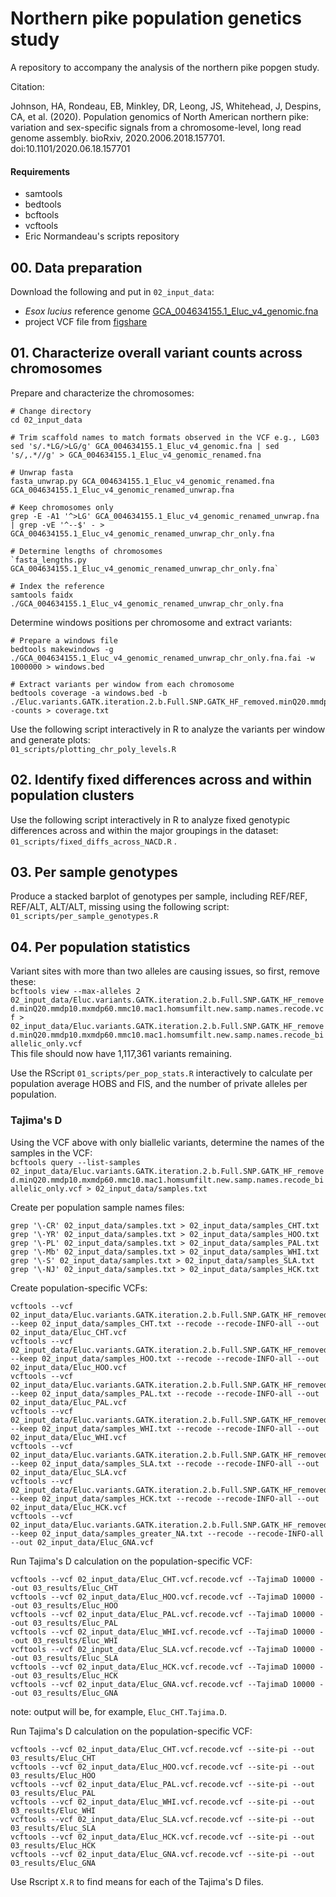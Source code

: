 # Northern pike population genetics study
A repository to accompany the analysis of the northern pike popgen study.     

Citation:     

Johnson, HA, Rondeau, EB, Minkley, DR, Leong, JS, Whitehead, J, Despins, CA, et al. (2020). Population genomics of North American northern pike: variation and sex-specific signals from a chromosome-level, long read genome assembly. bioRxiv, 2020.2006.2018.157701. doi:10.1101/2020.06.18.157701


#### Requirements ####
- samtools     
- bedtools     
- bcftools
- vcftools
- Eric Normandeau's scripts repository

## 00. Data preparation
Download the following and put in `02_input_data`:       
- _Esox lucius_ reference genome [GCA_004634155.1_Eluc_v4_genomic.fna](https://www.ncbi.nlm.nih.gov/datasets/genome/GCF_004634155.1://www.ncbi.nlm.nih.gov/datasets/genome/GCF_004634155.1/)       
- project VCF file from [figshare](https://doi.org/10.6084/m9.figshare.25230146 )     
 

## 01. Characterize overall variant counts across chromosomes
Prepare and characterize the chromosomes:     
```
# Change directory
cd 02_input_data

# Trim scaffold names to match formats observed in the VCF e.g., LG03    
sed 's/.*LG/>LG/g' GCA_004634155.1_Eluc_v4_genomic.fna | sed 's/,.*//g' > GCA_004634155.1_Eluc_v4_genomic_renamed.fna    

# Unwrap fasta
fasta_unwrap.py GCA_004634155.1_Eluc_v4_genomic_renamed.fna GCA_004634155.1_Eluc_v4_genomic_renamed_unwrap.fna

# Keep chromosomes only
grep -E -A1 '^>LG' GCA_004634155.1_Eluc_v4_genomic_renamed_unwrap.fna | grep -vE '^--$' - > GCA_004634155.1_Eluc_v4_genomic_renamed_unwrap_chr_only.fna  

# Determine lengths of chromosomes
`fasta_lengths.py GCA_004634155.1_Eluc_v4_genomic_renamed_unwrap_chr_only.fna`    

# Index the reference
samtools faidx ./GCA_004634155.1_Eluc_v4_genomic_renamed_unwrap_chr_only.fna 

```

Determine windows positions per chromosome and extract variants:      
```
# Prepare a windows file      
bedtools makewindows -g ./GCA_004634155.1_Eluc_v4_genomic_renamed_unwrap_chr_only.fna.fai -w 1000000 > windows.bed

# Extract variants per window from each chromosome
bedtools coverage -a windows.bed -b ./Eluc.variants.GATK.iteration.2.b.Full.SNP.GATK_HF_removed.minQ20.mmdp10.mxmdp60.mmc10.mac1.homsumfilt.new.samp.names.recode.vcf -counts > coverage.txt    
```

Use the following script interactively in R to analyze the variants per window and generate plots:      
`01_scripts/plotting_chr_poly_levels.R`    


## 02. Identify fixed differences across and within population clusters ##
Use the following script interactively in R to analyze fixed genotypic differences across and within the major groupings in the dataset:     
`01_scripts/fixed_diffs_across_NACD.R` .    


## 03. Per sample genotypes
Produce a stacked barplot of genotypes per sample, including REF/REF, REF/ALT, ALT/ALT, missing using the following script:      
`01_scripts/per_sample_genotypes.R`      


## 04. Per population statistics
Variant sites with more than two alleles are causing issues, so first, remove these:     
`bcftools view --max-alleles 2 02_input_data/Eluc.variants.GATK.iteration.2.b.Full.SNP.GATK_HF_removed.minQ20.mmdp10.mxmdp60.mmc10.mac1.homsumfilt.new.samp.names.recode.vcf > 02_input_data/Eluc.variants.GATK.iteration.2.b.Full.SNP.GATK_HF_removed.minQ20.mmdp10.mxmdp60.mmc10.mac1.homsumfilt.new.samp.names.recode_biallelic_only.vcf`        
This file should now have 1,117,361 variants remaining.     

Use the RScript `01_scripts/per_pop_stats.R` interactively to calculate per population average HOBS and FIS, and the number of private alleles per population.      


### Tajima's D ###
Using the VCF above with only biallelic variants, determine the names of the samples in the VCF:     
`bcftools query --list-samples 02_input_data/Eluc.variants.GATK.iteration.2.b.Full.SNP.GATK_HF_removed.minQ20.mmdp10.mxmdp60.mmc10.mac1.homsumfilt.new.samp.names.recode_biallelic_only.vcf > 02_input_data/samples.txt`     

Create per population sample names files:     
```
grep '\-CR' 02_input_data/samples.txt > 02_input_data/samples_CHT.txt
grep '\-YR' 02_input_data/samples.txt > 02_input_data/samples_HOO.txt
grep '\-PL' 02_input_data/samples.txt > 02_input_data/samples_PAL.txt
grep '\-Mb' 02_input_data/samples.txt > 02_input_data/samples_WHI.txt
grep '\-S' 02_input_data/samples.txt > 02_input_data/samples_SLA.txt
grep '\-NJ' 02_input_data/samples.txt > 02_input_data/samples_HCK.txt
```

Create population-specific VCFs:     
```
vcftools --vcf 02_input_data/Eluc.variants.GATK.iteration.2.b.Full.SNP.GATK_HF_removed.minQ20.mmdp10.mxmdp60.mmc10.mac1.homsumfilt.new.samp.names.recode_biallelic_only.vcf --keep 02_input_data/samples_CHT.txt --recode --recode-INFO-all --out 02_input_data/Eluc_CHT.vcf
vcftools --vcf 02_input_data/Eluc.variants.GATK.iteration.2.b.Full.SNP.GATK_HF_removed.minQ20.mmdp10.mxmdp60.mmc10.mac1.homsumfilt.new.samp.names.recode_biallelic_only.vcf --keep 02_input_data/samples_HOO.txt --recode --recode-INFO-all --out 02_input_data/Eluc_HOO.vcf
vcftools --vcf 02_input_data/Eluc.variants.GATK.iteration.2.b.Full.SNP.GATK_HF_removed.minQ20.mmdp10.mxmdp60.mmc10.mac1.homsumfilt.new.samp.names.recode_biallelic_only.vcf --keep 02_input_data/samples_PAL.txt --recode --recode-INFO-all --out 02_input_data/Eluc_PAL.vcf
vcftools --vcf 02_input_data/Eluc.variants.GATK.iteration.2.b.Full.SNP.GATK_HF_removed.minQ20.mmdp10.mxmdp60.mmc10.mac1.homsumfilt.new.samp.names.recode_biallelic_only.vcf --keep 02_input_data/samples_WHI.txt --recode --recode-INFO-all --out 02_input_data/Eluc_WHI.vcf
vcftools --vcf 02_input_data/Eluc.variants.GATK.iteration.2.b.Full.SNP.GATK_HF_removed.minQ20.mmdp10.mxmdp60.mmc10.mac1.homsumfilt.new.samp.names.recode_biallelic_only.vcf --keep 02_input_data/samples_SLA.txt --recode --recode-INFO-all --out 02_input_data/Eluc_SLA.vcf
vcftools --vcf 02_input_data/Eluc.variants.GATK.iteration.2.b.Full.SNP.GATK_HF_removed.minQ20.mmdp10.mxmdp60.mmc10.mac1.homsumfilt.new.samp.names.recode_biallelic_only.vcf --keep 02_input_data/samples_HCK.txt --recode --recode-INFO-all --out 02_input_data/Eluc_HCK.vcf
vcftools --vcf 02_input_data/Eluc.variants.GATK.iteration.2.b.Full.SNP.GATK_HF_removed.minQ20.mmdp10.mxmdp60.mmc10.mac1.homsumfilt.new.samp.names.recode_biallelic_only.vcf --keep 02_input_data/samples_greater_NA.txt --recode --recode-INFO-all --out 02_input_data/Eluc_GNA.vcf

```

Run Tajima's D calculation on the population-specific VCF:     
```
vcftools --vcf 02_input_data/Eluc_CHT.vcf.recode.vcf --TajimaD 10000 --out 03_results/Eluc_CHT
vcftools --vcf 02_input_data/Eluc_HOO.vcf.recode.vcf --TajimaD 10000 --out 03_results/Eluc_HOO
vcftools --vcf 02_input_data/Eluc_PAL.vcf.recode.vcf --TajimaD 10000 --out 03_results/Eluc_PAL
vcftools --vcf 02_input_data/Eluc_WHI.vcf.recode.vcf --TajimaD 10000 --out 03_results/Eluc_WHI
vcftools --vcf 02_input_data/Eluc_SLA.vcf.recode.vcf --TajimaD 10000 --out 03_results/Eluc_SLA
vcftools --vcf 02_input_data/Eluc_HCK.vcf.recode.vcf --TajimaD 10000 --out 03_results/Eluc_HCK
vcftools --vcf 02_input_data/Eluc_GNA.vcf.recode.vcf --TajimaD 10000 --out 03_results/Eluc_GNA

```
note: output will be, for example, `Eluc_CHT.Tajima.D`.    

Run Tajima's D calculation on the population-specific VCF:     
```
vcftools --vcf 02_input_data/Eluc_CHT.vcf.recode.vcf --site-pi --out 03_results/Eluc_CHT
vcftools --vcf 02_input_data/Eluc_HOO.vcf.recode.vcf --site-pi --out 03_results/Eluc_HOO
vcftools --vcf 02_input_data/Eluc_PAL.vcf.recode.vcf --site-pi --out 03_results/Eluc_PAL
vcftools --vcf 02_input_data/Eluc_WHI.vcf.recode.vcf --site-pi --out 03_results/Eluc_WHI
vcftools --vcf 02_input_data/Eluc_SLA.vcf.recode.vcf --site-pi --out 03_results/Eluc_SLA
vcftools --vcf 02_input_data/Eluc_HCK.vcf.recode.vcf --site-pi --out 03_results/Eluc_HCK
vcftools --vcf 02_input_data/Eluc_GNA.vcf.recode.vcf --site-pi --out 03_results/Eluc_GNA

```
Use Rscript `X.R` to find means for each of the Tajima's D files.    

